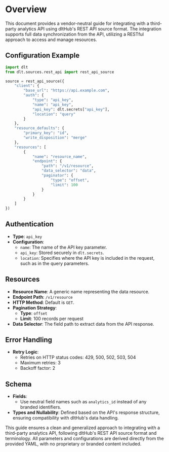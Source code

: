 # Overview

This document provides a vendor-neutral guide for integrating with a third-party analytics API using dltHub's REST API source format. The integration supports full data synchronization from the API, utilizing a RESTful approach to access and manage resources.

## Configuration Example

```python
import dlt
from dlt.sources.rest_api import rest_api_source

source = rest_api_source({
    "client": {
        "base_url": "https://api.example.com",
        "auth": {
            "type": "api_key",
            "name": "api_key",
            "api_key": dlt.secrets["api_key"],
            "location": "query"
        }
    },
    "resource_defaults": {
        "primary_key": "id",
        "write_disposition": "merge"
    },
    "resources": [
        {
            "name": "resource_name",
            "endpoint": {
                "path": "/v1/resource",
                "data_selector": "data",
                "paginator": {
                    "type": "offset",
                    "limit": 100
                }
            }
        }
    ]
})
```

## Authentication

- **Type**: `api_key`
- **Configuration**: 
  - `name`: The name of the API key parameter.
  - `api_key`: Stored securely in `dlt.secrets`.
  - `location`: Specifies where the API key is included in the request, such as in the query parameters.

## Resources

- **Resource Name**: A generic name representing the data resource.
- **Endpoint Path**: `/v1/resource`
- **HTTP Method**: Default is `GET`.
- **Pagination Strategy**: 
  - **Type**: `offset`
  - **Limit**: 100 records per request
- **Data Selector**: The field path to extract data from the API response.

## Error Handling

- **Retry Logic**: 
  - Retries on HTTP status codes: 429, 500, 502, 503, 504
  - Maximum retries: 3
  - Backoff factor: 2

## Schema

- **Fields**: 
  - Use neutral field names such as `analytics_id` instead of any branded identifiers.
- **Types and Nullability**: Defined based on the API's response structure, ensuring compatibility with dltHub's data handling.

This guide ensures a clean and generalized approach to integrating with a third-party analytics API, following dltHub's REST API source format and terminology. All parameters and configurations are derived directly from the provided YAML, with no proprietary or branded content included.